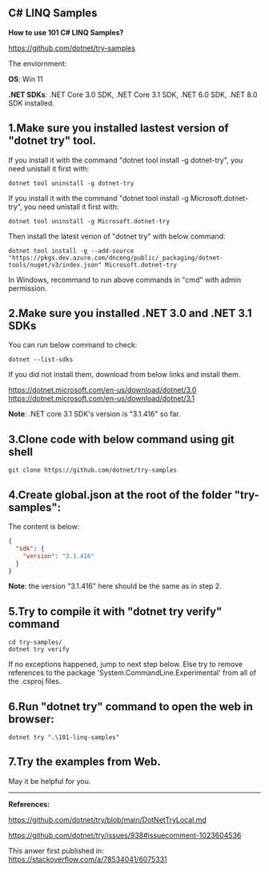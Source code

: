

## C# LINQ Samples

**How to use 101 C# LINQ Samples?**

https://github.com/dotnet/try-samples



The enviornment:

**OS**: Win 11

**.NET SDKs**: .NET Core 3.0 SDK, .NET Core 3.1 SDK, .NET 6.0 SDK, .NET 8.0 SDK installed.

## 1.Make sure you installed lastest version of "dotnet try" tool.

If you install it with the command "dotnet tool install -g dotnet-try", you need unistall it first with:

```shell
dotnet tool uninstall -g dotnet-try
```

If you install it with the command "dotnet tool install -g Microsoft.dotnet-try", you need unistall it first with:
```shell
dotnet tool uninstall -g Microsoft.dotnet-try
```

Then install the latest verion of "dotnet try" with below command:
```shell
dotnet tool install -g --add-source "https://pkgs.dev.azure.com/dnceng/public/_packaging/dotnet-tools/nuget/v3/index.json" Microsoft.dotnet-try
```

In Windows, recommand to run above commands in "cmd" with admin permission.

## 2.Make sure you installed .NET 3.0 and .NET 3.1 SDKs
You can run below command to check:
```shell
dotnet --list-sdks
```

If you did not install them, download from below links and install them.

https://dotnet.microsoft.com/en-us/download/dotnet/3.0
https://dotnet.microsoft.com/en-us/download/dotnet/3.1

**Note**: .NET core 3.1 SDK's version is "3.1.416" so far.

## 3.Clone code with below command using git shell

```shell
git clone https://github.com/dotnet/try-samples
```

## 4.Create global.json at the root of the folder "try-samples":

The content is below:

```json
{
  "sdk": {
    "version": "3.1.416"
  }
}
```

**Note**: the version "3.1.416" here should be the same as in step 2.

## 5.Try to compile it with "dotnet try verify" command

```shell
cd try-samples/
dotnet try verify
```

If no exceptions happened, jump to next step below.
Else try to remove references to the package 'System.CommandLine.Experimental' from all of the .csproj files.

## 6.Run "dotnet try" command to open the web in browser:

```shell
dotnet try ".\101-linq-samples"
```

## 7.Try the examples from Web.


May it be helpful for you.

---

**References:**

https://github.com/dotnet/try/blob/main/DotNetTryLocal.md

https://github.com/dotnet/try/issues/938#issuecomment-1023604536

This anwer first published in:
https://stackoverflow.com/a/78534041/6075331